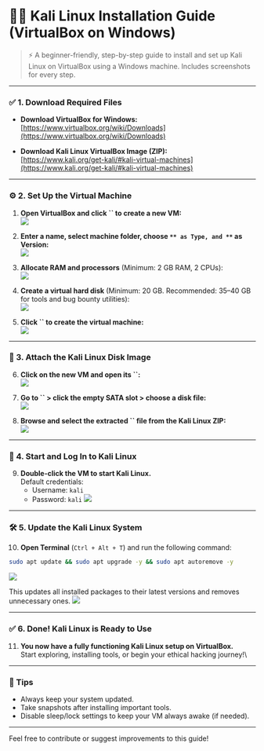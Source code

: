 # 🐱‍💻 Kali Linux Installation Guide (VirtualBox on Windows)

> ⚡ A beginner-friendly, step-by-step guide to install and set up Kali Linux on VirtualBox using a Windows machine. Includes screenshots for every step.

---

### ✅ 1. Download Required Files

- **Download VirtualBox for Windows:**\
  [https://www.virtualbox.org/wiki/Downloads](https://www.virtualbox.org/wiki/Downloads)

- **Download Kali Linux VirtualBox Image (ZIP):**\
  [https://www.kali.org/get-kali/#kali-virtual-machines](https://www.kali.org/get-kali/#kali-virtual-machines)

---

### ⚙️ 2. Set Up the Virtual Machine

1. **Open VirtualBox and click **``** to create a new VM:**\
![](images_kali/1.click_new.png)

2. **Enter a name, select machine folder, choose **``** as Type, and **``** as Version:**\
![](images_kali/2.create_machine.png)

3. **Allocate RAM and processors** (Minimum: 2 GB RAM, 2 CPUs):\
![](images_kali/3.specify_ram&processor.png)

4. **Create a virtual hard disk** (Minimum: 20 GB. Recommended: 35–40 GB for tools and bug bounty utilities):\
![](images_kali/4.specify_hard_disk_size.png)

5. **Click **``** to create the virtual machine:**\
![](images_kali/5.machine_created.png)

---

### 🔧 3. Attach the Kali Linux Disk Image

6. **Click on the new VM and open its **``**:**\
![](images_kali/6.click_settings.png)

7. **Go to **``** > click the empty SATA slot > choose a disk file:**\
![](images_kali/7.select_kali.vdi_file.png)

8. **Browse and select the extracted **``** file from the Kali Linux ZIP:**\
![](images_kali/8.select_downloaded_file.png)


---

### 🚀 4. Start and Log In to Kali Linux

9. **Double-click the VM to start Kali Linux.**\
   Default credentials:
   - Username: `kali`
   - Password: `kali`&#x20;
![](images_kali/9.default_login.png)
---

### 🛠️ 5. Update the Kali Linux System

10. **Open Terminal** (`Ctrl + Alt + T`) and run the following command:

```bash
sudo apt update && sudo apt upgrade -y && sudo apt autoremove -y
```
![](images_kali/10.update_upgrade&autoremove.jpg)


This updates all installed packages to their latest versions and removes unnecessary ones.
![](images_kali/11.updating_kali.jpg)


---

### ✅ 6. Done! Kali Linux is Ready to Use

11. **You now have a fully functioning Kali Linux setup on VirtualBox.**\
    Start exploring, installing tools, or begin your ethical hacking journey!\


---

### 🙌 Tips

- Always keep your system updated.
- Take snapshots after installing important tools.
- Disable sleep/lock settings to keep your VM always awake (if needed).

---

Feel free to contribute or suggest improvements to this guide!

